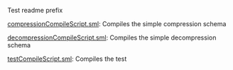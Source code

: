 Test readme prefix

[compressionCompileScript.sml](compressionCompileScript.sml):
Compiles the simple compression schema

[decompressionCompileScript.sml](decompressionCompileScript.sml):
Compiles the simple decompression schema

[testCompileScript.sml](testCompileScript.sml):
Compiles the test
